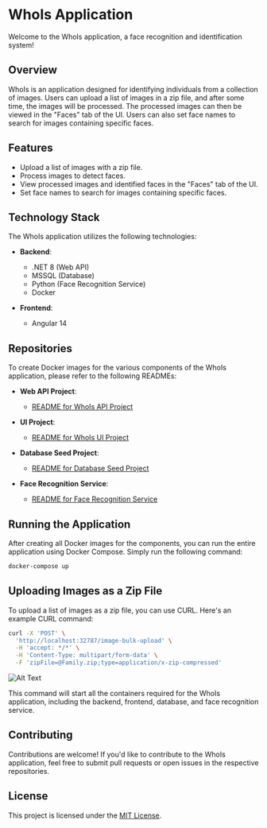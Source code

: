 # WhoIs Application

Welcome to the WhoIs application, a face recognition and identification system!

## Overview

WhoIs is an application designed for identifying individuals from a collection of images. Users can upload a list of images in a zip file, and after some time, the images will be processed. The processed images can then be viewed in the "Faces" tab of the UI. Users can also set face names to search for images containing specific faces.

## Features

- Upload a list of images with a zip file.
- Process images to detect faces.
- View processed images and identified faces in the "Faces" tab of the UI.
- Set face names to search for images containing specific faces.

## Technology Stack

The WhoIs application utilizes the following technologies:

- **Backend**: 
  - .NET 8 (Web API)
  - MSSQL (Database)
  - Python (Face Recognition Service)
  - Docker

- **Frontend**:
  - Angular 14

## Repositories

To create Docker images for the various components of the WhoIs application, please refer to the following READMEs:

- **Web API Project**: 
  - [README for WhoIs API Project](https://github.com/EmirhanAksoy/WhoIs/blob/main/WhoIs.API/README.md)

- **UI Project**: 
  - [README for WhoIs UI Project](https://github.com/EmirhanAksoy/WhoIs/blob/main/WhoIs.UI/WhoIsUI/README.md)

- **Database Seed Project**: 
  - [README for Database Seed Project](https://github.com/EmirhanAksoy/WhoIs/blob/main/WhoIs.DBSeed/Database/README.md)

- **Face Recognition Service**:
  - [README for Face Recognition Service](https://github.com/EmirhanAksoy/face_recognition_distinct_faces_db/blob/master/README.md)

## Running the Application

After creating all Docker images for the components, you can run the entire application using Docker Compose. Simply run the following command:

```bash
docker-compose up
```

## Uploading Images as a Zip File

To upload a list of images as a zip file, you can use CURL. Here's an example CURL command:

```bash
curl -X 'POST' \
  'http://localhost:32787/image-bulk-upload' \
  -H 'accept: */*' \
  -H 'Content-Type: multipart/form-data' \
  -F 'zipFile=@Family.zip;type=application/x-zip-compressed'
```

![Alt Text](https://media.giphy.com/media/v1.Y2lkPTc5MGI3NjExMXc5c3AwamZyMG53ZXN3eXk2emJ0c3pqZXY1bWJlMmQ2Z215M2k0ayZlcD12MV9pbnRlcm5hbF9naWZfYnlfaWQmY3Q9Zw/p5jCcrjNBUDK2cJDKG/source.gif)


This command will start all the containers required for the WhoIs application, including the backend, frontend, database, and face recognition service.

## Contributing

Contributions are welcome! If you'd like to contribute to the WhoIs application, feel free to submit pull requests or open issues in the respective repositories.

## License

This project is licensed under the [MIT License](LICENSE).
